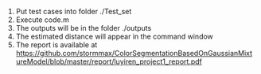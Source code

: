 1. Put test cases into folder ./Test_set
2. Execute code.m
3. The outputs will be in the folder ./outputs
4. The estimated distance will appear in the command window
5. The report is available at <https://github.com/stormmax/ColorSegmentationBasedOnGaussianMixtureModel/blob/master/report/luyiren_project1_report.pdf>